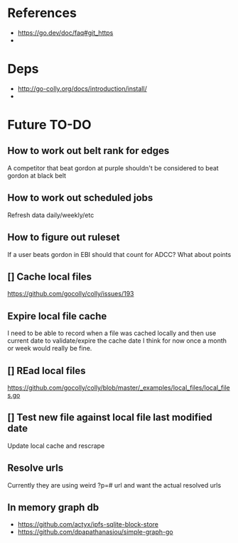 # References
- https://go.dev/doc/faq#git_https
- 


# Deps 
- http://go-colly.org/docs/introduction/install/
- 

# Future TO-DO 

## How to work out belt rank for edges
A competitor that beat gordon at purple shouldn't be considered to beat gordon at black belt 

## How to work out scheduled jobs 
Refresh data daily/weekly/etc 

## How to figure out ruleset 
If a user beats gordon in EBI should that count for ADCC? What about points 

## [] Cache local files 
https://github.com/gocolly/colly/issues/193

## Expire local file cache
I need to be able to record when a file was cached locally and then use current date to validate/expire the cache date
I think for now once a month or week would really be fine. 

## [] REad local files 
https://github.com/gocolly/colly/blob/master/_examples/local_files/local_files.go

## [] Test new file against local file last modified date 
Update local cache and rescrape 

## Resolve urls 
Currently they are using weird ?p=# url and want the actual resolved urls 


## In memory graph db 
- https://github.com/actyx/ipfs-sqlite-block-store
- https://github.com/dpapathanasiou/simple-graph-go
